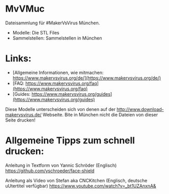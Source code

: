 # MvVMuc
Dateisammlung für #MakerVsVirus München. 


* Modelle: Die STL Files
* Sammelstellen: Sammelstellen in München 


# Links:
* [Allgemeine Informationen, wie mitmachen: https://www.makervsvirus.org/de/](https://www.makervsvirus.org/de/)
* [FAQ: https://www.makervsvirus.org/faq](https://www.makervsvirus.org/faq)
* [Guides: https://www.makervsvirus.org/guides](https://www.makervsvirus.org/guides)

Diese Modelle unterscheiden sich von denen auf der http://www.download-makervsvirus.de/ Webseite. Bite in München nicht die Dateien von dieser Seite drucken!



# Allgemeine Tipps zum schnell drucken:

Anleitung in Textform von Yannic Schröder (Englisch)
https://github.com/yschroeder/face-shield

Anleitung als Video von Stefan aka CNCKitchen (Englisch, deutsche uUtertitel verfügbar)
https://www.youtube.com/watch?v=_bt1UZAnxnA&
